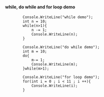 #### while, do while and for loop demo

            Console.WriteLine("while demo");
            int n = 10;
            while(n>1){
                n -= 1;
                Console.WriteLine(n);
            }
            
            Console.WriteLine("do while demo");
            int m = 10;
            do{
                m-= 1;
                Console.WriteLine(m);
            }while(m>1);
            
            Console.WriteLine("for loop demo");
            for(int i = 0 ; i < 11 ; i ++){
                Console.WriteLine(i);
            }
